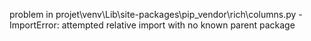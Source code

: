 problem in projet\venv\Lib\site-packages\pip\_vendor\rich\columns.py - ImportError: attempted relative import with no known parent package
